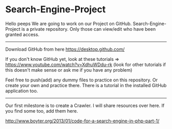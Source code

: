 # Search-Engine-Project
Hello peeps
We are going to work on our Project on GitHub.
Search-Engine-Project is a private repository. Only those can view/edit who have been granted access.

---

Download GitHub from here
https://desktop.github.com/

If you don't know GitHub yet, look at these tutorials
=> https://www.youtube.com/watch?v=XdhuWDdu-rk
(look for other tutorials if this doesn't make sense or ask me if you have any problem)

Feel free to push(add) any dummy files to practice on this repository. Or create your own and practice there.
There is a tutorial in the installed GitHub application too.

---

Our first milestone is to create a Crawler. I will share resources over here. If you find some too, add them here.

http://www.boyter.org/2013/01/code-for-a-search-engine-in-php-part-1/
